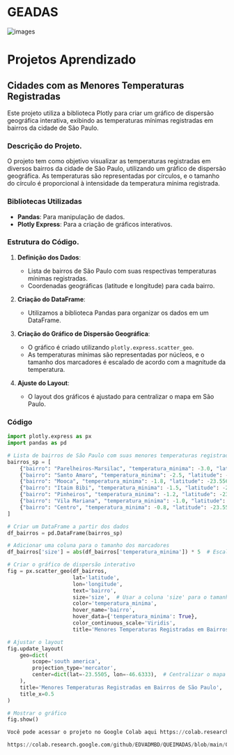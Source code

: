 # GEADAS
![images](https://github.com/user-attachments/assets/7dd46eb3-fb0a-42b7-95af-abce3ba0930a)

# Projetos Aprendizado

## Cidades com as Menores Temperaturas Registradas

Este projeto utiliza a biblioteca Plotly para criar um gráfico de dispersão geográfica interativa, exibindo as temperaturas mínimas registradas em bairros da cidade de São Paulo.

### Descrição do Projeto.

O projeto tem como objetivo visualizar as temperaturas registradas em diversos bairros da cidade de São Paulo, utilizando um gráfico de dispersão geográfica. As temperaturas são representadas por círculos, e o tamanho do círculo é proporcional à intensidade da temperatura mínima registrada.

### Bibliotecas Utilizadas

- **Pandas**: Para manipulação de dados.
- **Plotly Express**: Para a criação de gráficos interativos.

### Estrutura do Código.

1. **Definição dos Dados**:
   - Lista de bairros de São Paulo com suas respectivas temperaturas mínimas registradas.
   - Coordenadas geográficas (latitude e longitude) para cada bairro.

2. **Criação do DataFrame**:
   - Utilizamos a biblioteca Pandas para organizar os dados em um DataFrame.

3. **Criação do Gráfico de Dispersão Geográfica**:
   - O gráfico é criado utilizando `plotly.express.scatter_geo`.
   - As temperaturas mínimas são representadas por núcleos, e o tamanho dos marcadores é escalado de acordo com a magnitude da temperatura.

4. **Ajuste do Layout**:
   - O layout dos gráficos é ajustado para centralizar o mapa em São Paulo.

### Código

```python
import plotly.express as px
import pandas as pd

# Lista de bairros de São Paulo com suas menores temperaturas registradas e coordenadas
bairros_sp = [
    {"bairro": "Parelheiros-Marsilac", "temperatura_minima": -3.0, "latitude": -23.7697, "longitude": -47.0003},
    {"bairro": "Santo Amaro", "temperatura_minima": -2.5, "latitude": -23.6446, "longitude": -46.7275},
    {"bairro": "Mooca", "temperatura_minima": -1.8, "latitude": -23.5567, "longitude": -46.6213},
    {"bairro": "Itaim Bibi", "temperatura_minima": -1.5, "latitude": -23.5943, "longitude": -46.6905},
    {"bairro": "Pinheiros", "temperatura_minima": -1.2, "latitude": -23.5563, "longitude": -46.6944},
    {"bairro": "Vila Mariana", "temperatura_minima": -1.0, "latitude": -23.5826, "longitude": -46.6341},
    {"bairro": "Centro", "temperatura_minima": -0.8, "latitude": -23.5505, "longitude": -46.6333},
]

# Criar um DataFrame a partir dos dados
df_bairros = pd.DataFrame(bairros_sp)

# Adicionar uma coluna para o tamanho dos marcadores
df_bairros['size'] = abs(df_bairros['temperatura_minima']) * 5  # Escalar o tamanho dos marcadores

# Criar o gráfico de dispersão interativo
fig = px.scatter_geo(df_bairros,
                     lat='latitude',
                     lon='longitude',
                     text='bairro',
                     size='size',  # Usar a coluna 'size' para o tamanho dos marcadores
                     color='temperatura_minima',
                     hover_name='bairro',
                     hover_data={'temperatura_minima': True},
                     color_continuous_scale='Viridis',
                     title='Menores Temperaturas Registradas em Bairros de São Paulo')

# Ajustar o layout
fig.update_layout(
    geo=dict(
        scope='south america',
        projection_type='mercator',
        center=dict(lat=-23.5505, lon=-46.6333),  # Centralizar o mapa em São Paulo
    ),
    title='Menores Temperaturas Registradas em Bairros de São Paulo',
    title_x=0.5
)

# Mostrar o gráfico
fig.show()

Você pode acessar o projeto no Google Colab aqui https://colab.research.google.com/drive/1gnOMEdbQFjk_dlestqDDjI61jSN9eQux

https://colab.research.google.com/github/EDVADMBD/QUEIMADAS/blob/main/QUEIMADAS_2024.ipynb




